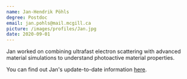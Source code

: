 ```yaml
---
name: Jan-Hendrik Pöhls
degree: Postdoc
email: jan.pohls@mail.mcgill.ca
picture: /images/profiles/Jan.jpg
date: 2020-09-01
---
```


Jan worked on combining ultrafast electron scattering with advanced material simulations to understand photoactive material properties.

You can find out Jan's update-to-date information [here](https://www.linkedin.com/in/jan-hendrik-pohls-995a06188/).